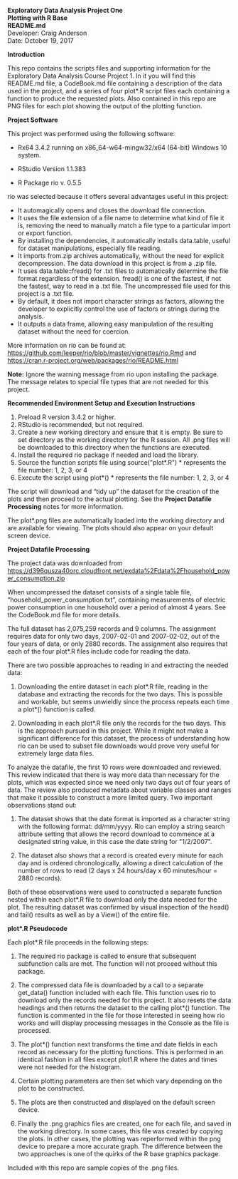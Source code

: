 **Exploratory Data Analysis Project One**  
**Plotting with R Base**  
**README.md**  
Developer: Craig Anderson  
Date: October 19, 2017  

**Introduction**

This repo contains the scripts files and supporting information for the Exploratory Data Analysis Course Project 1.  In it you will find this README.md file, a CodeBook.md file containing a description of the data used in the project, and a series of four plot*.R script files each containing a function to produce the requested plots.  Also contained in this repo are PNG files for each plot showing the output of the plotting function.

**Project Software**

This project was performed using the following software:

*  Rx64 3.4.2 running on x86_64-w64-mingw32/x64 (64-bit) Windows 10 system.

*  RStudio Version 1.1.383

*  R Package rio v. 0.5.5

rio was selected because it offers several advantages useful in this project:  

  *  It automagically opens and closes the download file connection.  
  *  It uses the file extension of a file name to determine what kind of file it is, removing the need to manually match a file type to a particular import or export function.  
  *  By installing the dependencies, it automatically installs data.table, useful for dataset manipulations, especially file reading.  
  *  It imports from.zip archives automatically, without the need for explicit decompression.  The data download in this project is from a .zip file.  
  *  It uses data.table::fread() for .txt files to automatically determine the file format regardless of the extension.  fread() is one of the fastest, if not the fastest, way to read in a .txt file.  The uncompressed file used for this project is a .txt file.  
  *  By default, it does not import character strings as factors, allowing the developer to explicitly control the use of factors or strings during the analysis.  
  *  It outputs a data frame, allowing easy manipulation of the resulting dataset without the need for coercion.

More information on rio can be found at:  
https://github.com/leeper/rio/blob/master/vignettes/rio.Rmd and  
https://cran.r-project.org/web/packages/rio/README.html

**Note:**  Ignore the warning message from rio upon installing the package. The message relates to special file types that are not needed for this project.

**Recommended Environment Setup and Execution Instructions**

1.  Preload R version 3.4.2 or higher.  
2.  RStudio is recommended, but not required.
3.  Create a new working directory and ensure that it is empty.  Be sure to set directory as the working directory for the R session.  All .png files will be downloaded to this directory when the functions are executed.
4.  Install the required rio package if needed and load the library.
5. Source the function scripts file using source("plot\*.R")      \* represents the file number: 1, 2, 3, or 4
6. Execute the script using plot*()       \* represents the file number: 1, 2, 3, or 4

The script will download and “tidy up” the dataset for the creation of the plots and then proceed to the actual plotting.  See the **Project Datafile Processing** notes for more information.

The plot*.png files are automatically loaded into the working directory and are available for viewing.  The plots should also appear on your default screen device.

**Project Datafile Processing**

The project data was downloaded from https://d396qusza40orc.cloudfront.net/exdata%2Fdata%2Fhousehold_power_consumption.zip

When uncompressed the dataset consists of a single table file, “household_power_consumption.txt”, containing measurements of electric power consumption in one household over a period of almost 4 years.   See the CodeBook.md file for more details.

The full dataset has 2,075,259 records and 9 columns.  The assignment requires data for only two days, 2007-02-01 and 2007-02-02, out of the four years of data, or only 2880 records.  The assignment also requires that each of the four plot*.R files include code for reading the data.  

There are two possible approaches to reading in and extracting the needed data: 

1. Downloading the entire dataset in each plot\*.R file, reading in the database and extracting the records for the two days.  This is possible and workable, but seems unwieldly since the process repeats each time a plot*() function is called.

2. Downloading in each plot*.R file only the records for the two days.  This is the approach pursued in this project.  While it might not make a significant difference for this dataset, the process of understanding how rio can be used to subset file downloads would prove very useful for extremely large data files.

To analyze the datafile, the first 10 rows were downloaded and reviewed. This review indicated that there is way more data than necessary for the plots, which was expected since we need only two days out of four years of data.   The review also produced metadata about variable classes and ranges that make it possible to construct a more limited query.  Two important observations stand out:

1. The dataset shows that the date format is imported as a character string with the following format: dd/mm/yyyy. Rio can employ a string search attribute setting that allows the record download to commence at a designated string value, in this case the date string for "1/2/2007".

2. The dataset also shows that a record is created every minute for each day and is ordered chronologically, allowing a direct calculation of the number of rows to read (2 days x 24 hours/day x 60 minutes/hour = 2880 records).  

Both of these observations were used to constructed a separate function nested within each plot\*.R file to download only the data needed for the plot.  The resulting dataset was confirmed by visual inspection of the head() and tail() results as well as by a View() of the entire file. 

**plot\*.R Pseudocode**

Each plot*.R file proceeds in the following steps:

1. The required rio package is called to ensure that subsequent subfunction calls are met.  The function will not proceed without this package.

2. The compressed data file is downloaded by a call to a separate get_data() function included with each file.  This function uses rio to download only the records needed for this project.  It also resets the data headings and then returns the dataset to the calling plot*() function.  The function is commented in the file for those interested in seeing how rio works and will display processing messages in the Console as the file is processed.

3.  The plot*() function next transforms the time and date fields in each record as necessary for the plotting functions.  This is performed in an identical fashion in all files except plot1.R where the dates and times were not needed for the histogram.

4. Certain plotting parameters are then set which vary depending on the plot to be constructed.

5. The plots are then constructed and displayed on the default screen device.

6. Finally the .png graphics files are created, one for each file, and saved in the working directory.  In some cases, this file was created by copying the plots.  In other cases, the plotting was reperformed within the png device to prepare a more accurate graph.  The difference between the two approaches is one of the quirks of the R base graphics package.

Included with this repo are sample copies of the .png files.  

